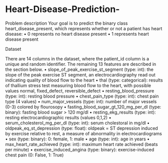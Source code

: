 # Heart-Disease-Prediction-

Problem description
Your goal is to predict the binary class heart_disease_present, which represents whether or not a patient has heart disease:
•	0 represents no heart disease present
•	1 represents heart disease present


Dataset

There are 14 columns in the dataset, where the patient_id column is a unique and random identifier. The remaining 13 features are described in the section below.
•	slope_of_peak_exercise_st_segment (type: int): the slope of the peak exercise ST segment, an electrocardiography read out indicating quality of blood flow to the heart
•	thal (type: categorical): results of thallium stress test measuring blood flow to the heart, with possible values normal, fixed_defect, reversible_defect
•	resting_blood_pressure (type: int): resting blood pressure
•	chest_pain_type (type: int): chest pain type (4 values)
•	num_major_vessels (type: int): number of major vessels (0-3) colored by flourosopy
•	fasting_blood_sugar_gt_120_mg_per_dl (type: binary): fasting blood sugar > 120 mg/dl
•	resting_ekg_results (type: int): resting electrocardiographic results (values 0,1,2)
•	serum_cholesterol_mg_per_dl (type: int): serum cholestoral in mg/dl
•	oldpeak_eq_st_depression (type: float): oldpeak = ST depression induced by exercise relative to rest, a measure of abnormality in electrocardiograms
•	sex (type: binary): 0: female, 1: male
•	age (type: int): age in years
•	max_heart_rate_achieved (type: int): maximum heart rate achieved (beats per minute)
•	exercise_induced_angina (type: binary): exercise-induced chest pain (0: False, 1: True)

